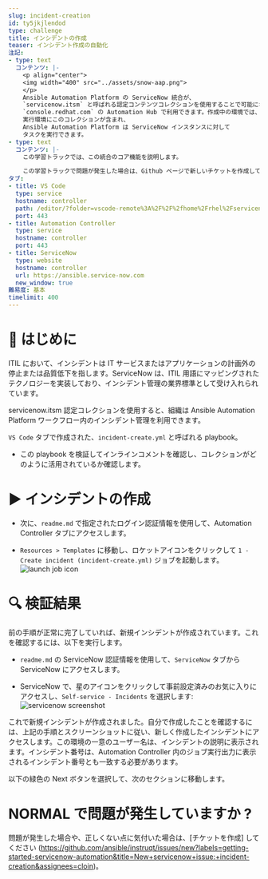 ```yaml
---
slug: incident-creation
id: ty5jkjlendod
type: challenge
title: インシデントの作成
teaser: インシデント作成の自動化
注記:
- type: text
  コンテンツ: |-
    <p align="center">
    <img width="400" src="../assets/snow-aap.png">
    </p>
    Ansible Automation Platform の ServiceNow 統合が、
    `servicenow.itsm` と呼ばれる認定コンテンツコレクションを使用することで可能になりました。 このコレクションは、
    `console.redhat.com` の Automation Hub で利用できます。作成中の環境では、
    実行環境にこのコレクションが含まれ、
    Ansible Automation Platform は ServiceNow インスタンスに対して
    タスクを実行できます。
- type: text
  コンテンツ: |-
    この学習トラックでは、この統合のコア機能を説明します。

    この学習トラックで問題が発生した場合は、Github ページで新しいチケットを作成してください: https://github.com/ansible/instruqt/issues
タブ:
- title: VS Code
  type: service
  hostname: controller
  path: /editor/?folder=vscode-remote%3A%2F%2F%2fhome%2Frhel%2Fservicenow_project
  port: 443
- title: Automation Controller
  type: service
  hostname: controller
  port: 443
- title: ServiceNow
  type: website
  hostname: controller
  url: https://ansible.service-now.com
  new_window: true
難易度: 基本
timelimit: 400
---
```

👋 はじめに
====
ITIL において、インシデントは IT サービスまたはアプリケーションの計画外の停止または品質低下を指します。ServiceNow は、ITIL 用語にマッピングされたテクノロジーを実装しており、インシデント管理の業界標準として受け入れられています。

servicenow.itsm 認定コレクションを使用すると、組織は Ansible Automation Platform ワークフロー内のインシデント管理を利用できます。

`VS Code` タブで作成された、`incident-create.yml` と呼ばれる playbook。
- この playbook を検証してインラインコメントを確認し、コレクションがどのように活用されているか確認します。

▶️ インシデントの作成
====
- 次に、`readme.md` で指定されたログイン認証情報を使用して、Automation Controller タブにアクセスします。

- `Resources > Templates` に移動し、ロケットアイコンをクリックして `1 - Create incident (incident-create.yml)` ジョブを起動します。
![launch job icon](../assets/launch-icon.png)

🔍 検証結果
====

前の手順が正常に完了していれば、新規インシデントが作成されています。これを確認するには、以下を実行します。
- `readme.md` の ServiceNow 認証情報を使用して、`ServiceNow` タブから ServiceNow にアクセスします。

- ServiceNow で、星のアイコンをクリックして事前設定済みのお気に入りにアクセスし、`Self-service - Incidents` を選択します:
![servicenow screenshot](../assets/snow-star.png)


これで新規インシデントが作成されました。自分で作成したことを確認するには、上記の手順とスクリーンショットに従い、新しく作成したインシデントにアクセスします。この環境の一意のユーザー名は、インシデントの説明に表示されます。インシデント番号は、Automation Controller 内のジョブ実行出力に表示されるインシデント番号とも一致する必要があります。

以下の緑色の Next ボタンを選択して、次のセクションに移動します。

NORMAL で問題が発生していますか ?
====
問題が発生した場合や、正しくない点に気付いた場合は、[チケットを作成] してください (https://github.com/ansible/instruqt/issues/new?labels=getting-started-servicenow-automation&title=New+servicenow+issue:+incident-creation&assignees=cloin)。